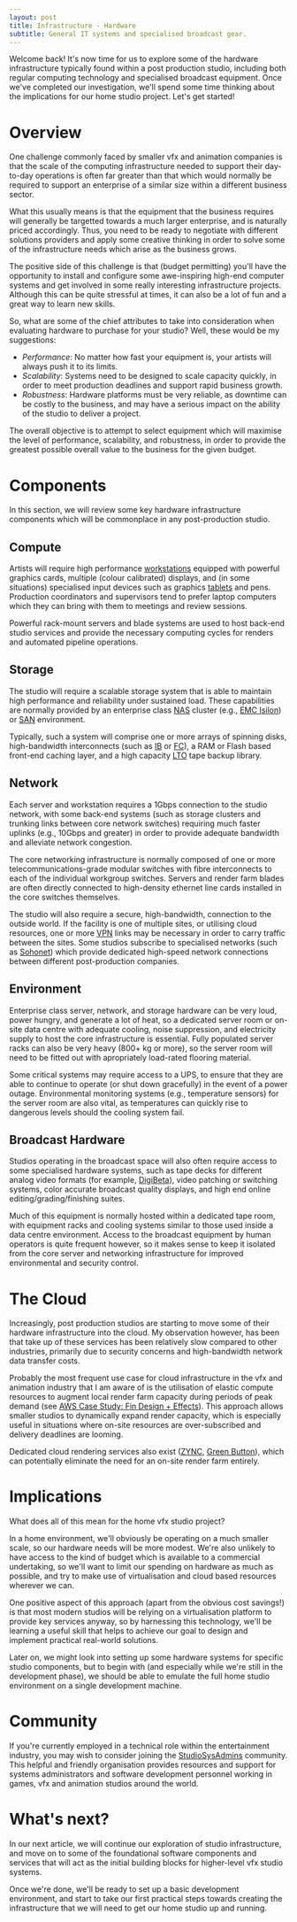 ```yaml
---
layout: post
title: Infrastructure - Hardware
subtitle: General IT systems and specialised broadcast gear. 
---
```


Welcome back! It's now time for us to explore some of the hardware infrastructure typically found within a post production studio, including both regular computing technology and specialised broadcast equipment. Once we've completed our investigation, we'll spend some time thinking about the implications for our home studio project. Let's get started!

# Overview 

One challenge commonly faced by smaller vfx and animation companies is that the scale of the computing infrastructure needed to support their day-to-day operations is often far greater than that which would normally be required to support an enterprise of a similar size within a different business sector. 

What this usually means is that the equipment that the business requires will generally be targetted towards a much larger enterprise, and is naturally priced accordingly. Thus, you need to be ready to negotiate with different solutions providers and apply some creative thinking in order to solve some of the infrastructure needs which arise as the business grows.

The positive side of this challenge is that (budget permitting) you'll have the opportunity to install and configure some awe-inspiring high-end computer systems and get involved in some really interesting infrastructure projects. Although this can be quite stressful at times, it can also be a lot of fun and a great way to learn new skills.

So, what are some of the chief attributes to take into consideration when evaluating hardware to purchase for your studio? Well, these would be my suggestions:

 - *Performance*: No matter how fast your equipment is, your artists will always push it to its limits.
 - *Scalability*: Systems need to be designed to scale capacity quickly, in order to meet production deadlines and support rapid business growth.
 - *Robustness*: Hardware platforms must be very reliable, as downtime can be costly to the business, and may have a serious impact on the ability of the studio to deliver a project.

The overall objective is to attempt to select equipment which will maximise the level of performance, scalability, and robustness, in order to provide the greatest possible overall value to the business for the given budget. 

# Components

In this section, we will review some key hardware infrastructure components which will be commonplace in any post-production studio.

## Compute

Artists will require high performance <a href="http://www8.hp.com/us/en/workstations/overview.html">workstations</a> equipped with powerful graphics cards, multiple (colour calibrated) displays, and (in some situations) specialised input devices such as graphics <a href="http://www.wacom.com/en-us/products">tablets</a> and pens. Production coordinators and supervisors tend to prefer laptop computers which they can bring with them to meetings and review sessions. 

Powerful rack-mount servers and blade systems are used to host back-end studio services and provide the necessary computing cycles for renders and automated pipeline operations. 

## Storage

The studio will require a scalable storage system that is able to maintain high performance and reliability under sustained load. These capabilities are normally provided by an enterprise class <a href="https://en.wikipedia.org/wiki/Network-attached_storage">NAS</a> cluster (e.g., <a href="https://en.wikipedia.org/wiki/EMC_Isilon">EMC Isilon</a>) or <a href="https://en.wikipedia.org/wiki/Storage_area_network">SAN</a> environment. 

Typically, such a system will comprise one or more arrays of spinning disks, high-bandwidth interconnects (such as <a href="https://en.wikipedia.org/wiki/InfiniBand">IB</a> or <a href="https://en.wikipedia.org/wiki/Fibre_Channel">FC</a>), a RAM or Flash based front-end caching layer, and a high capacity <a href="https://en.wikipedia.org/wiki/Linear_Tape-Open">LTO</a> tape backup library.

## Network

Each server and workstation requires a 1Gbps connection to the studio network, with some back-end systems (such as storage clusters and trunking links between core network switches) requiring much faster uplinks (e.g., 10Gbps and greater) in order to provide adequate bandwidth and alleviate network congestion. 

The core networking infrastructure is normally composed of one or more telecommunications-grade modular switches with fibre interconnects to each of the individual workgroup switches. Servers and render farm blades are often directly connected to high-density ethernet line cards installed in the core switches themselves.

The studio will also require a secure, high-bandwidth, connection to the outside world. If the facility is one of multiple sites, or utilising cloud resources, one or more <a href="https://en.wikipedia.org/wiki/Virtual_private_network">VPN</a> links may be necessary in order to carry traffic between the sites. Some studios subscribe to specialised networks (such as <a href="https://en.wikipedia.org/wiki/Sohonet">Sohonet</a>) which provide dedicated high-speed network connections between different post-production companies.

## Environment

Enterprise class server, network, and storage hardware can be very loud, power hungry, and generate a lot of heat, so a dedicated server room or on-site data centre with adequate cooling, noise suppression, and electricity supply to host the core infrastructure is essential. Fully populated server racks can also be very heavy (800+ kg or more), so the server room will need to be fitted out with apropriately load-rated flooring material.

Some critical systems may require access to a <a hef="https://en.wikipedia.org/wiki/Uninterruptible_power_supply">UPS</a>, to ensure that they are able to continue to operate (or shut down gracefully) in the event of a power outage. Environmental monitoring systems (e.g., temperature sensors) for the server room are also vital, as temperatures can quickly rise to dangerous levels should the cooling system fail.

## Broadcast Hardware 

Studios operating in the broadcast space will also often require access to some specialised hardware systems, such as tape decks for different analog video formats (for example, <a href="https://en.wikipedia.org/wiki/Betacam">DigiBeta</a>), video patching or switching systems, color accurate broadcast quality displays, and high end online editing/grading/finishing suites.

Much of this equipment is normally hosted within a dedicated tape room, with equipment racks and cooling systems similar to those used inside a data centre environment. Access to the broadcast equipment by human operators is quite frequent however, so it makes sense to keep it isolated from the core server and networking infrastructure for improved environmental and security control.

# The Cloud

Increasingly, post production studios are starting to move some of their hardware infrastructure into the cloud. My observation however, has been that take up of these services has been relatively slow compared to other industries, primarily due to security concerns and high-bandwidth network data transfer costs.

Probably the most frequent use case for cloud infrastructure in the vfx and animation industry that I am aware of is the utilisation of elastic compute resources to augment local render farm capacity during periods of peak demand (see <a href="https://aws.amazon.com/solutions/case-studies/fin-design-effects/">AWS Case Study: Fin Design + Effects</a>). This approach allows smaller studios to dynamically expand render capacity, which is especially useful in situations where on-site resources are over-subscribed and delivery deadlines are looming.

Dedicated cloud rendering services also exist (<a href="https://www.zyncrender.com/">ZYNC</a>, <a href="https://en.wikipedia.org/wiki/GreenButton">Green Button</a>), which can potentially eliminate the need for an on-site render farm entirely.

# Implications

What does all of this mean for the home vfx studio project? 

In a home environment, we'll obviously be operating on a much smaller scale, so our hardware needs will be more modest. We're also unlikely to have access to the kind of budget which is available to a commercial undertaking, so we'll want to limit our spending on hardware as much as possible, and try to make use of virtualisation and cloud based resources wherever we can.

One positive aspect of this approach (apart from the obvious cost savings!) is that most modern studios will be relying on a virtualisation platform to provide key services anyway, so by harnessing this technology, we'll be learning a useful skill that helps to achieve our goal to design and implement practical real-world solutions.

Later on, we might look into setting up some hardware systems for specific studio components, but to begin with (and especially while we're still in the development phase), we should be able to emulate the full home studio environment on a single development machine.

# Community

If you're currently employed in a technical role within the entertainment industry, you may wish to consider joining the <a href="http://studiosysadmins.com/">StudioSysAdmins</a> community. This helpful and friendly organisation provides resources and support for systems administrators and software development personnel working in games, vfx and animation studios around the world. 

# What's next?

In our next article, we will continue our exploration of studio infrastructure, and move on to some of the foundational software components and services that will act as the initial building blocks for higher-level vfx studio systems.

Once we're done, we'll be ready to set up a basic development environment, and start to take our first practical steps towards creating the infrastructure that we will need to get our home studio up and running. 
